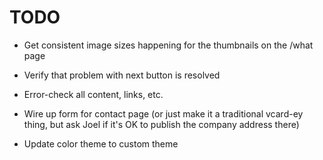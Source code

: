 # TODO

* Get consistent image sizes happening for the thumbnails on the /what page
* Verify that problem with next button is resolved
* Error-check all content, links, etc.
* Wire up form for contact page (or just make it a traditional vcard-ey thing, but ask Joel if it's OK to publish the company address there)

* Update color theme to custom theme

